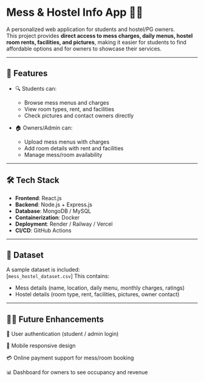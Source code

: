 # Mess & Hostel Info App 🏫🍲

A personalized web application for students and hostel/PG owners.  
This project provides **direct access to mess charges, daily menus, hostel room rents, facilities, and pictures**, making it easier for students to find affordable options and for owners to showcase their services.

---

## 📖 Features
- 🔍 Students can:
  - Browse mess menus and charges
  - View room types, rent, and facilities
  - Check pictures and contact owners directly

- 🏠 Owners/Admin can:
  - Upload mess menus with charges
  - Add room details with rent and facilities
  - Manage mess/room availability

---

## 🛠️ Tech Stack
- **Frontend**: React.js
- **Backend**: Node.js + Express.js
- **Database**: MongoDB / MySQL
- **Containerization**: Docker
- **Deployment**: Render / Railway / Vercel
- **CI/CD**: GitHub Actions

---

## 📂 Dataset
A sample dataset is included:  
[`mess_hostel_dataset.csv`]
This contains:
- Mess details (name, location, daily menu, monthly charges, ratings)
- Hostel details (room type, rent, facilities, pictures, owner contact)

---
## 👨‍💻 Future Enhancements

🔐 User authentication (student / admin login)

📱 Mobile responsive design

💳 Online payment support for mess/room booking

📊 Dashboard for owners to see occupancy and revenue

